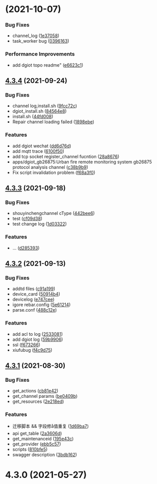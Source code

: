 # [](https://github.com/dgiot/dgiot/compare/v4.3.4...v) (2021-10-07)


### Bug Fixes

* channel_log ([1e37058](https://github.com/dgiot/dgiot/commit/1e3705876eb905cab215085e7341e050ce822170))
* task_worker bug ([0396163](https://github.com/dgiot/dgiot/commit/039616312126d24e36b03cf339e0e6ffb6f3aa13))


### Performance Improvements

* add dgiot topo readme" ([e6623c1](https://github.com/dgiot/dgiot/commit/e6623c1b69b56a62635dd886a5374ad29171e6fd))



## [4.3.4](https://github.com/dgiot/dgiot/compare/v4.3.3...v4.3.4) (2021-09-24)


### Bug Fixes

* channel log,install.sh ([9fcc72c](https://github.com/dgiot/dgiot/commit/9fcc72ccd7dc4f2b67b744bf4ccb393142022bc0))
* dgiot_install.sh ([84564e8](https://github.com/dgiot/dgiot/commit/84564e85abb245c68249e288510357743c0e96eb))
* install.sh ([44fd008](https://github.com/dgiot/dgiot/commit/44fd008e3f60169cf0f67ea873f7a899d29eba01))
* Repair channel loading failed ([1898ebe](https://github.com/dgiot/dgiot/commit/1898ebea684ca1c9cebf4bf00742ea11689145ee))


### Features

* add dgiot wechat ([dd6d76d](https://github.com/dgiot/dgiot/commit/dd6d76d921fcaf4722d3985ea1c69c0d9f5a23ea))
* add mqtt trace ([6100f50](https://github.com/dgiot/dgiot/commit/6100f500ed25126034270a9bd4afdc838f9d687e))
* add tcp socket register_channel fucntion ([28a8676](https://github.com/dgiot/dgiot/commit/28a8676552ae4226aa6d3fc1fd31812396527d1f))
* apps/dgiot_gb26875:Urban fire remote monitoring system gb26875 protocol analysis channel ([c38b9b9](https://github.com/dgiot/dgiot/commit/c38b9b9ca730c97cb7d0bbccbf3d2cc1297f606f))
* Fix script invalidation problem ([f68a3f0](https://github.com/dgiot/dgiot/commit/f68a3f0c85edcff49c10b209d854a2a2cfe75c73))



## [4.3.3](https://github.com/dgiot/dgiot/compare/v4.3.2...v4.3.3) (2021-09-18)


### Bug Fixes

* shouyinchengchannel cType ([442bee6](https://github.com/dgiot/dgiot/commit/442bee6c8a104ea9e5c588de549899436a0c99bd))
* test ([cf09d38](https://github.com/dgiot/dgiot/commit/cf09d384cbae75e22a7332145bf6173c9de6d397))
* test change log ([1d03322](https://github.com/dgiot/dgiot/commit/1d033226a84d78d1d250b22c05907cfb5444c228))


### Features

* ... ([d285393](https://github.com/dgiot/dgiot/commit/d2853938f1a13c45ecebb3a38142e2207ea802cf))



## [4.3.2](https://github.com/dgiot/dgiot/compare/v4.3.1...v4.3.2) (2021-09-13)


### Bug Fixes

* addtd files ([c91a199](https://github.com/dgiot/dgiot/commit/c91a1993cd06777eb9304a07068ef1000f20aa00))
* device_card ([50914b4](https://github.com/dgiot/dgiot/commit/50914b4bbefb9fcdf5049d5c4a36cac21819786f))
* devicelog ([e747cee](https://github.com/dgiot/dgiot/commit/e747cee225e37f1050026781fe89418b19dadc7e))
* igore rebar.config ([5e61214](https://github.com/dgiot/dgiot/commit/5e61214789aa382f6a8be126830b14c3c834a1cc))
* parse.conf ([488c12e](https://github.com/dgiot/dgiot/commit/488c12e793fa2b94acfa01d0585072ca3a47d275))


### Features

* add acl to log ([2533081](https://github.com/dgiot/dgiot/commit/2533081a08a64203d1a3b17090bd3dc53497d8b2))
* add dgiot log ([59b9906](https://github.com/dgiot/dgiot/commit/59b9906bd10ebb42c0439967c3989d1cdd6b9d29))
* ssl ([f673266](https://github.com/dgiot/dgiot/commit/f6732665fd737a34147d06998f5328e605933906))
* xiufubug ([f4c9d75](https://github.com/dgiot/dgiot/commit/f4c9d75653f789a07e700574deadaddd645b6f36))



## [4.3.1](https://github.com/dgiot/dgiot/compare/v4.3.0...v4.3.1) (2021-08-30)


### Bug Fixes

* get_actions ([cb81e42](https://github.com/dgiot/dgiot/commit/cb81e42a6a94e18fe5e2e74a243240a4a23fd0bc))
* get_channel params ([be0409b](https://github.com/dgiot/dgiot/commit/be0409b11b8c27e55d56f1a70a38b2a452e550e9))
* get_resources ([2e218ed](https://github.com/dgiot/dgiot/commit/2e218edd97efe5621bd0463b4a4c7652535686de))


### Features

* 迁移脚本 && 字段修å值重复 ([1d69ba7](https://github.com/dgiot/dgiot/commit/1d69ba76facb9a4caab218c240eef750258bc4f1))
* api get_table ([2a3606d](https://github.com/dgiot/dgiot/commit/2a3606dd8ded698c3003e7cef0a839f1807b543a))
* get_maintenanceid ([195e43c](https://github.com/dgiot/dgiot/commit/195e43ccf2482af799d80362b88a23c581f2eaed))
* get_provider ([ebb5c57](https://github.com/dgiot/dgiot/commit/ebb5c571c4a20c916fcafb091b90aa546d7954d4))
* scripts ([810bfe5](https://github.com/dgiot/dgiot/commit/810bfe5fce8f39a536f56d1952649973af810012))
* swagger description ([3bdb162](https://github.com/dgiot/dgiot/commit/3bdb162d0a4057a78a1e45e47ba04dbb91473ae2))



# 4.3.0 (2021-05-27)




